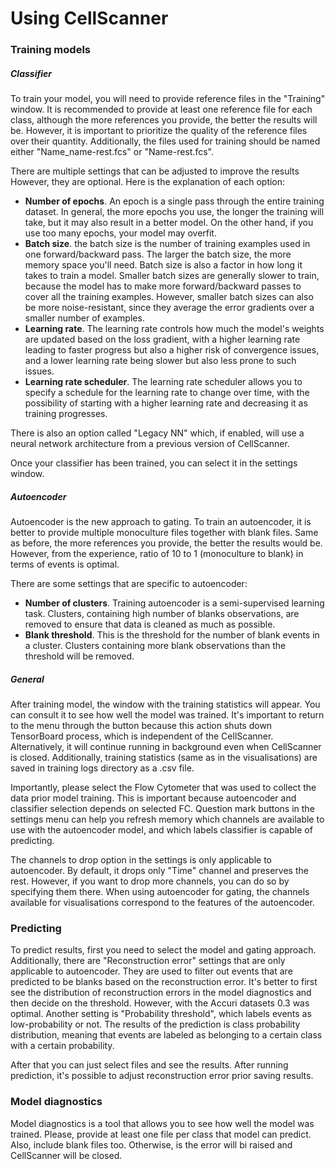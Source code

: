 # Using CellScanner

### Training models

##### Classifier

To train your model, you will need to provide reference files in the "Training" window. It is recommended to provide at 
least one reference file for each class, although the more references you provide, the better the results will be. 
However, it is important to prioritize the quality of the reference files over their quantity. Additionally, the files 
used for training should be named either "Name_name-rest.fcs" or "Name-rest.fcs".

There are multiple settings that can be adjusted to improve the results However, they are optional. Here is the 
explanation of each option:
- **Number of epochs**. An epoch is a single pass through the entire training dataset. In general, the more epochs you 
use, the longer the training will take, but it may also result in a better model. On the other hand, if you use too 
many epochs, your model may overfit.
- **Batch size**. the batch size is the number of training examples used in one forward/backward pass. The larger the 
batch size, the more memory space you'll need. Batch size is also a factor in how long it takes to train a model. 
Smaller batch sizes are generally slower to train, because the model has to make more forward/backward passes to cover 
all the training examples. However, smaller batch sizes can also be more noise-resistant, since they average the error 
gradients over a smaller number of examples.
- **Learning rate**. The learning rate controls how much the model's weights are updated based on the loss gradient, 
with a higher learning rate leading to faster progress but also a higher risk of convergence issues, and a lower 
learning rate being slower but also less prone to such issues.
- **Learning rate scheduler**. The learning rate scheduler allows you to specify a schedule for the learning rate to 
change over time, with the possibility of starting with a higher learning rate and decreasing it as training progresses.

There is also an option called "Legacy NN" which, if enabled, will use a neural network architecture from a previous 
version of CellScanner.

Once your classifier has been trained, you can select it in the settings window. 

##### Autoencoder 

Autoencoder is the new approach to gating. To train an autoencoder, it is better to provide multiple monoculture files 
together with blank files. Same as before, the more references you provide, the better the results would be. However, 
from the experience, ratio of 10 to 1 (monoculture to blank) in terms of events is optimal.

There are some settings that are specific to autoencoder:
- **Number of clusters**. Training autoencoder is a semi-supervised learning task. Clusters, containing high number of
blanks observations, are removed to ensure that data is cleaned as much as possible.
- **Blank threshold**. This is the threshold for the number of blank events in a cluster. Clusters containing more blank
observations than the threshold will be removed.

##### General

After training model, the window with the training statistics will appear. You can consult it to see how well the model
was trained. It's important to return to the menu through the button because this action shuts down TensorBoard process,
which is independent of the CellScanner. Alternatively, it will continue running in background even when CellScanner is 
closed. Additionally, training statistics (same as in the visualisations) are saved in training logs directory as a 
.csv file.

Importantly, please select the Flow Cytometer that was used to collect the data prior model training. This is important
because autoencoder and classifier selection depends on selected FC. Question mark buttons in the settings menu can 
help you refresh memory which channels are available to use with the autoencoder model, and which labels classifier is
capable of predicting. 

The channels to drop option in the settings is only applicable to autoencoder. By default, it drops only "Time" channel
and preserves the rest. However, if you want to drop more channels, you can do so by specifying them there. When using
autoencoder for gating, the channels available for visualisations correspond to the features of the autoencoder. 

### Predicting

To predict results, first you need to select the model and gating approach. Additionally, there are "Reconstruction 
error" settings that are only applicable to autoencoder. They are used to filter out events that are predicted to be
blanks based on the reconstruction error. It's better to first see the distribution of reconstruction errors in the
model diagnostics and then decide on the threshold. However, with the Accuri datasets 0.3 was optimal. Another setting 
is "Probability threshold", which labels events as low-probability or not. The results of the prediction is class 
probability distribution, meaning that events are labeled as belonging to a certain class with a certain probability. 

After that you can just select files and see the results. After running prediction, it's possible to adjust 
reconstruction error prior saving results.

### Model diagnostics

Model diagnostics is a tool that allows you to see how well the model was trained. Please, provide at least one file per
class that model can predict. Also, include blank files too. Otherwise, is the error will bi raised and CellScanner 
will be closed.